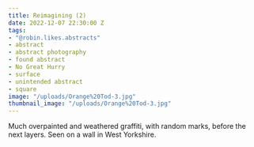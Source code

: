 ```yaml
---
title: Reimagining (2)
date: 2022-12-07 22:30:00 Z
tags:
- "@robin.likes.abstracts"
- abstract
- abstract photography
- found abstract
- No Great Hurry
- surface
- unintended abstract
- square
image: "/uploads/Orange%20Tod-3.jpg"
thumbnail_image: "/uploads/Orange%20Tod-3.jpg"
---
```


Much overpainted and weathered graffiti, with random marks, before the next layers. Seen on a wall in West Yorkshire.  